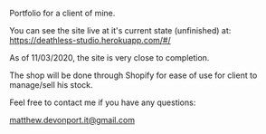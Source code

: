 Portfolio for a client of mine.

You can see the site live at it's current state (unfinished) at:
https://deathless-studio.herokuapp.com/#/

As of 11/03/2020, the site is very close to completion.

The shop will be done through Shopify for ease of use for client to manage/sell his stock.

Feel free to contact me if you have any questions:

matthew.devonport.it@gmail.com
